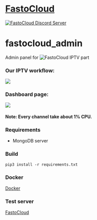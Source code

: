 [FastoCloud](https://fastocloud.com)
===================================
[![FastoCloud Discord Server](https://discordapp.com/api/guilds/584773460585086977/widget.png?style=shield)](https://discord.gg/zeG32zC)

# fastocloud_admin
Admin panel for ![FastoCloud](https://github.com/fastogt/fastocloud) IPTV part

### Our IPTV workflow:
![](https://fastocloud.com/static/images/iptv_workflow.png)

### Dashboard page:
![](https://fastocloud.com/static/images/dashboard.png)

#### Note: Every channel take about 1% CPU.

### Requirements
<ul>
<li>MongoDB server</li>
</ul>

### Build
`pip3 install -r requirements.txt`

### Docker
[Docker](https://hub.docker.com/r/fastogt/fastocloud_admin)

### Test server
[FastoCloud](https://fastocloud.com)
